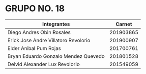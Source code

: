 # GRUPO NO. 18

| **Integrantes** | **Carnet** |
| ---------- | ----------------- |
| Diego Andres Obin Rosales | 201903865 |
| Erick Jose Andre Villatoro Revolorio | 201900907 |
| Elder Anibal Pum Rojas | 201700761 |
| Bryan Eduardo Gonzalo Mendez Quevedo | 201801528 |
| Deivid Alexander Lux Revolorio | 201549059 |